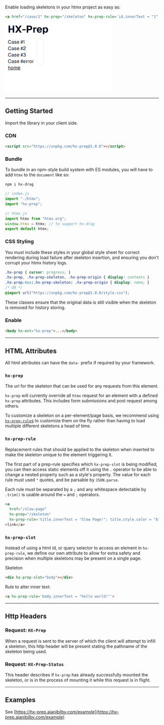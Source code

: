 Enable loading skeletons in your htmx project as easy as:

```html
<a href="/case/1" hx-prep="/skeleton" hx-prep-rule='id.innerText = "1"'>Case 1</a>
```

![banner](/images/banner.gif)

---

## Getting Started

Import the library in your client side.

### CDN

```html
<script src="https://unpkg.com/hx-prep@1.0.0"></script>
```

### Bundle

To bundle in an npm-style build system with ES modules, you will have to add `htmx` to the `document` like so:

```
npm i hx-drag
```

```javascript
// index.js
import "./htmx";
import "hx-prep";
```

```javascript
// htmx.js
import htmx from "htmx.org";
window.htmx = htmx; // to support hx-drag
export default htmx;
```

### CSS Styling

You must include these styles in your global style sheet for correct rendering during load failure after skeleton insertion, and ensuring you don't corrupt your htmx history logs.
```css
.hx-prep { cursor: progress; }
.hx-prep, .hx-prep-skeleton, .hx-prep-origin { display: contents }
.hx-prep:has(.hx-prep-skeleton) .hx-prep-origin { display: none; }
/* OR */
@import url("https://unpkg.com/hx-prep@1.0.0/style.css");
```

These classes ensure that the original data is still visible when the skeleton is removed for history storing.

### Enable

```html
<body hx-ext="hx-prep">...</body>
```

---

## HTML Attributes

All html attributes can have the `data-` prefix if required by your framework.

### `hx-prep`

The url for the skeleton that can be used for any requests from this element.

`hx-prep` will currently override all `htmx` request for an element with a defined `hx-prep` attributes.
This includes form submissions and post request among others.

To customize a skeleton on a per-element/page basis, we recommend using [`hx-prep-rule`s](#hx-prep-rule) to customize them on the fly rather than having to load multiple different skeletons a head of time.

### `hx-prep-rule`

Replacement rules that should be applied to the skeleton when inserted to make the skeleton unique to the element triggering it.

The first part of a prep-rule specifies which `hx-prep-slot` is being modified, you can then access static elements off it using the `.` operator to be able to change a nested property such as a style's property. The value for each rule must used `"` quotes, and be parsable by `JSON.parse`.

Each rule must be separated by a `;` and any whitespace detectable by `.trim()` is usable around the `=` and `;` operators.

```html
<a
  href="/slow-page"
  hx-prep="/skeleton"
  hx-prep-rule='title.innerText = "Slow Page!"; title.style.color = "blue"'
>link</a>
```

### `hx-prep-slot`

Instead of using a html id, or query selector to access an element in `hx-prep-rule`, we define our own attribute to allow for extra safety and precision when multiple skeletons may be present on a single page.

Skeleton
```html
<div hx-prep-slot="body"></div>
```

Rule to alter inner text:
```html
<a hx-prep-rule='body.innerText = "hello world!"'>
```

---

## Http Headers

### Request: `HX-Prep`

When a request is sent to the server of which the client will attempt to infill a skeleton, this http header will be present stating the pathname of the skeleton being used.

### Request: `HX-Prep-Status`

This header describes if `hx-prep` has already successfully mounted the skeleton, or is in the process of mounting it while this request is in flight.

---

## Examples

See [https://hx-prep.ajanibilby.com/example](https://hx-prep.ajanibilby.com/example)